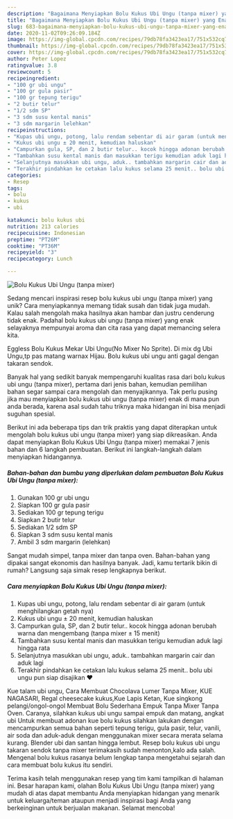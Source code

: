 ```yaml
---
description: "Bagaimana Menyiapkan Bolu Kukus Ubi Ungu (tanpa mixer) yang Enak"
title: "Bagaimana Menyiapkan Bolu Kukus Ubi Ungu (tanpa mixer) yang Enak"
slug: 683-bagaimana-menyiapkan-bolu-kukus-ubi-ungu-tanpa-mixer-yang-enak
date: 2020-11-02T09:26:09.184Z
image: https://img-global.cpcdn.com/recipes/79db78fa3423ea17/751x532cq70/bolu-kukus-ubi-ungu-tanpa-mixer-foto-resep-utama.jpg
thumbnail: https://img-global.cpcdn.com/recipes/79db78fa3423ea17/751x532cq70/bolu-kukus-ubi-ungu-tanpa-mixer-foto-resep-utama.jpg
cover: https://img-global.cpcdn.com/recipes/79db78fa3423ea17/751x532cq70/bolu-kukus-ubi-ungu-tanpa-mixer-foto-resep-utama.jpg
author: Peter Lopez
ratingvalue: 3.8
reviewcount: 5
recipeingredient:
- "100 gr ubi ungu"
- "100 gr gula pasir"
- "100 gr tepung terigu"
- "2 butir telur"
- "1/2 sdm SP"
- "3 sdm susu kental manis"
- "3 sdm margarin lelehkan"
recipeinstructions:
- "Kupas ubi ungu, potong, lalu rendam sebentar di air garam (untuk menghilangkan getah nya)"
- "Kukus ubi ungu ± 20 menit, kemudian haluskan"
- "Campurkan gula, SP, dan 2 butir telur.. kocok hingga adonan berubah warna dan mengembang (tanpa mixer ± 15 menit)"
- "Tambahkan susu kental manis dan masukkan terigu kemudian aduk lagi hingga rata"
- "Selanjutnya masukkan ubi ungu, aduk.. tambahkan margarin cair dan aduk lagi"
- "Terakhir pindahkan ke cetakan lalu kukus selama 25 menit.. bolu ubi ungu pun siap disajikan ❤️"
categories:
- Resep
tags:
- bolu
- kukus
- ubi

katakunci: bolu kukus ubi 
nutrition: 213 calories
recipecuisine: Indonesian
preptime: "PT26M"
cooktime: "PT36M"
recipeyield: "3"
recipecategory: Lunch

---
```



![Bolu Kukus Ubi Ungu (tanpa mixer)](https://img-global.cpcdn.com/recipes/79db78fa3423ea17/751x532cq70/bolu-kukus-ubi-ungu-tanpa-mixer-foto-resep-utama.jpg)

Sedang mencari inspirasi resep bolu kukus ubi ungu (tanpa mixer) yang unik? Cara menyiapkannya memang tidak susah dan tidak juga mudah. Kalau salah mengolah maka hasilnya akan hambar dan justru cenderung tidak enak. Padahal bolu kukus ubi ungu (tanpa mixer) yang enak selayaknya mempunyai aroma dan cita rasa yang dapat memancing selera kita.

Eggless Bolu Kukus Mekar Ubi Ungu(No Mixer No Sprite). Di mix dg Ubi Ungu,tp pas matang warnax Hijau. Bolu kukus ubi ungu anti gagal dengan takaran sendok.

Banyak hal yang sedikit banyak mempengaruhi kualitas rasa dari bolu kukus ubi ungu (tanpa mixer), pertama dari jenis bahan, kemudian pemilihan bahan segar sampai cara mengolah dan menyajikannya. Tak perlu pusing jika mau menyiapkan bolu kukus ubi ungu (tanpa mixer) enak di mana pun anda berada, karena asal sudah tahu triknya maka hidangan ini bisa menjadi suguhan spesial.


Berikut ini ada beberapa tips dan trik praktis yang dapat diterapkan untuk mengolah bolu kukus ubi ungu (tanpa mixer) yang siap dikreasikan. Anda dapat menyiapkan Bolu Kukus Ubi Ungu (tanpa mixer) memakai 7 jenis bahan dan 6 langkah pembuatan. Berikut ini langkah-langkah dalam menyiapkan hidangannya.

<!--inarticleads1-->

##### Bahan-bahan dan bumbu yang diperlukan dalam pembuatan Bolu Kukus Ubi Ungu (tanpa mixer):

1. Gunakan 100 gr ubi ungu
1. Siapkan 100 gr gula pasir
1. Sediakan 100 gr tepung terigu
1. Siapkan 2 butir telur
1. Sediakan 1/2 sdm SP
1. Siapkan 3 sdm susu kental manis
1. Ambil 3 sdm margarin (lelehkan)


Sangat mudah simpel, tanpa mixer dan tanpa oven. Bahan-bahan yang dipakai sangat ekonomis dan hasilnya banyak. Jadi, kamu tertarik bikin di rumah? Langsung saja simak resep lengkapnya berikut. 

<!--inarticleads2-->

##### Cara menyiapkan Bolu Kukus Ubi Ungu (tanpa mixer):

1. Kupas ubi ungu, potong, lalu rendam sebentar di air garam (untuk menghilangkan getah nya)
1. Kukus ubi ungu ± 20 menit, kemudian haluskan
1. Campurkan gula, SP, dan 2 butir telur.. kocok hingga adonan berubah warna dan mengembang (tanpa mixer ± 15 menit)
1. Tambahkan susu kental manis dan masukkan terigu kemudian aduk lagi hingga rata
1. Selanjutnya masukkan ubi ungu, aduk.. tambahkan margarin cair dan aduk lagi
1. Terakhir pindahkan ke cetakan lalu kukus selama 25 menit.. bolu ubi ungu pun siap disajikan ❤️


Kue talam ubi ungu, Cara Membuat Chocolava Lumer Tanpa Mixer, KUE NAGASARI, Regal cheesecake kukus,Kue Lapis Ketan, Kue singkong pelangi/ongol-ongol Membuat Bolu Sederhana Empuk Tanpa Mixer Tanpa Oven. Caranya, silahkan kukus ubi ungu sampai empuk dan matang, angkat ubi Untuk membuat adonan kue bolu kukus silahkan lakukan dengan mencampurkan semua bahan seperti tepung terigu, gula pasir, telur, vanili, air soda dan aduk-aduk dengan menggunakan mixer secara merata selama kurang. Blender ubi dan santan hingga lembut. Resep bolu kukus ubi ungu takaran sendok tanpa mixer terimakasih sudah menonton,kalo ada salah. Mengenal bolu kukus rasanya belum lengkap tanpa mengetahui sejarah dan cara membuat bolu kukus itu sendiri. 

Terima kasih telah menggunakan resep yang tim kami tampilkan di halaman ini. Besar harapan kami, olahan Bolu Kukus Ubi Ungu (tanpa mixer) yang mudah di atas dapat membantu Anda menyiapkan hidangan yang menarik untuk keluarga/teman ataupun menjadi inspirasi bagi Anda yang berkeinginan untuk berjualan makanan. Selamat mencoba!
